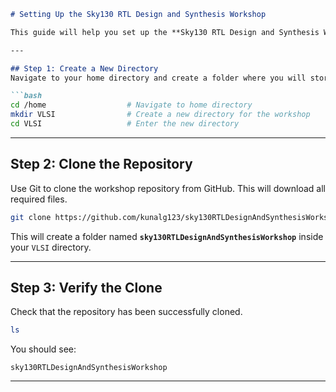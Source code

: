 
````markdown
# Setting Up the Sky130 RTL Design and Synthesis Workshop

This guide will help you set up the **Sky130 RTL Design and Synthesis Workshop** repository on your Ubuntu system.

---

## Step 1: Create a New Directory
Navigate to your home directory and create a folder where you will store the project files.

```bash
cd /home                  # Navigate to home directory
mkdir VLSI                # Create a new directory for the workshop
cd VLSI                   # Enter the new directory
````

---

## Step 2: Clone the Repository

Use Git to clone the workshop repository from GitHub. This will download all required files.

```bash
git clone https://github.com/kunalg123/sky130RTLDesignAndSynthesisWorkshop.git
```

This will create a folder named **`sky130RTLDesignAndSynthesisWorkshop`** inside your `VLSI` directory.

---

## Step 3: Verify the Clone

Check that the repository has been successfully cloned.

```bash
ls
```

You should see:

```
sky130RTLDesignAndSynthesisWorkshop
```

---

